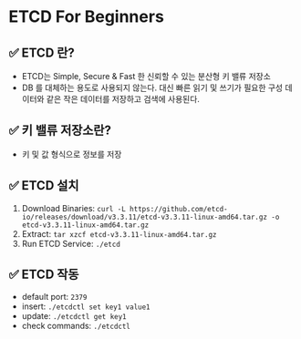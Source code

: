 # ETCD For Beginners

## ✅ ETCD 란?
- ETCD는 Simple, Secure & Fast 한 신뢰할 수 있는 분산형 키 밸류 저장소
- DB 를 대체하는 용도로 사용되지 않는다. 대신 빠른 읽기 및 쓰기가 필요한 구성 데이터와 같은 작은 데이터를 저장하고 검색에 사용된다.

## ✅ 키 밸류 저장소란?
- 키 및 값 형식으로 정보를 저장

## ✅ ETCD 설치
1. Download Binaries: `curl -L https://github.com/etcd-io/releases/download/v3.3.11/etcd-v3.3.11-linux-amd64.tar.gz -o etcd-v3.3.11-linux-amd64.tar.gz`
2. Extract: `tar xzcf etcd-v3.3.11-linux-amd64.tar.gz`
3. Run ETCD Service: `./etcd`

## ✅ ETCD 작동
- default port: `2379`
- insert: `./etcdctl set key1 value1`
- update: `./etcdctl get key1`
- check commands: `./etcdctl`